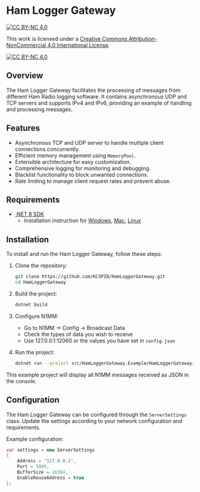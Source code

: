 # Ham Logger Gateway

[![CC BY-NC 4.0][cc-by-nc-shield]][cc-by-nc]

This work is licensed under a
[Creative Commons Attribution-NonCommercial 4.0 International License][cc-by-nc].

[![CC BY-NC 4.0][cc-by-nc-image]][cc-by-nc]

[cc-by-nc]: https://creativecommons.org/licenses/by-nc/4.0/

[cc-by-nc-image]: https://licensebuttons.net/l/by-nc/4.0/88x31.png

[cc-by-nc-shield]: https://img.shields.io/badge/License-CC%20BY--NC%204.0-lightgrey.svg

## Overview

The Ham Logger Gateway facilitates the processing of messages from different Ham Radio logging software. It contains asynchronous UDP and TCP servers and supports IPv4 and IPv6, providing an example of handling and processing messages.

## Features

- Asynchronous TCP and UDP server to handle multiple client connections concurrently.
- Efficient memory management using `MemoryPool`.
- Extensible architecture for easy customization.
- Comprehensive logging for monitoring and debugging.
- Blacklist functionality to block unwanted connections.
- Rate limiting to manage client request rates and prevent abuse.

## Requirements

- [.NET 8 SDK](https://docs.microsoft.com/en-us/dotnet/core/install/)
    - Installation instruction
      for [Windows](https://docs.microsoft.com/en-us/dotnet/core/install/windows?tabs=net60), [Mac](https://docs.microsoft.com/en-us/dotnet/core/install/macos), [Linux](https://docs.microsoft.com/en-us/dotnet/core/install/linux)

## Installation

To install and run the Ham Logger Gateway, follow these steps:

1. Clone the repository:
    ```sh
    git clone https://github.com/KC3PIB/HamLoggerGateway.git
    cd HamLoggerGateway
    ```

2. Build the project:
    ```sh
    dotnet build
    ```

3. Configure N1MM:
    - Go to N1MM -> Config -> Broadcast Data
    - Check the types of data you wish to receive
    - Use 127.0.0.1:12060 or the values you have set in `config.json`

4. Run the project:
    ```sh
    dotnet run --project src/HamLoggerGateway.Example/HamLoggerGateway.Example.csproj
    ```

This example project will display all N1MM messages received as JSON in the console.

## Configuration

The Ham Logger Gateway can be configured through the `ServerSettings` class. Update the settings according to your
network configuration and requirements.

Example configuration:

```csharp
var settings = new ServerSettings
{
    Address = "127.0.0.1",
    Port = 5000,
    BufferSize = 16384,
    EnableReuseAddress = true
};
